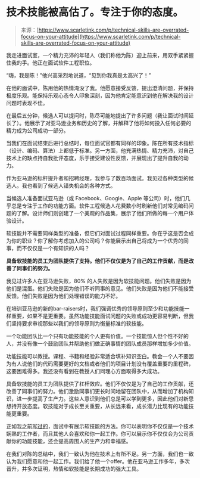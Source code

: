 <!--yml

category: 未分类

date: 2024-05-27 14:47:54

-->

# 技术技能被高估了。专注于你的态度。

> 来源：[https://www.scarletink.com/p/technical-skills-are-overrated-focus-on-your-attitude](https://www.scarletink.com/p/technical-skills-are-overrated-focus-on-your-attitude)

我走进面试室，一个精力充沛的年轻人（我们称他为陈）迎上前来，用双手紧紧握住我的手。他正在面试软件工程职位。

“嗨，我是陈！”他兴高采烈地说道，“见到你我真是太高兴了！”

在他的面试中，陈用他的热情淹没了我。他愿意接受反馈，提出澄清问题，并保持极度乐观。能保持乐观心态令人印象深刻，因为他肯定能意识到他在解决我的设计问题时表现不佳。

在最后五分钟，候选人可以提问时，陈尽可能地提出了许多问题（我让面试时间延长了）。他展示了对亚马逊业务和历史的了解，并解释了他将如何投入任何必要的精力成为公司成功一部分。

当我们在面试结束后进行总结时，每位面试官都有同样的印象。陈在所有技术指标（设计、编码、算法）上都低于标准。另一方面，他充满热情、精力充沛，对自己技术上的缺点持自我批评态度，乐于接受建设性反馈，并展现出了提升自我的动力。

作为亚马逊的标杆提升者和招聘经理，我参与了数百场面试。我见过各种类型的候选人。我也看到了候选人错失机会的各种方式。

当候选人准备面试亚马逊（或 Facebook、Google、Apple 等公司）时，他们几乎总是专注于工作的功能方面。软件工程候选人花费数小时刷新他们对常见编码问题的了解。设计师们则创建了一个美观的作品集，展示了他们所做的每一个用户体验设计。

软技能并不需要同样类型的准备，但它们对面试过程同样重要。你在乎这是否会成为你的职业？你了解你考虑加入的公司吗？你能展示出自己将成为一个优秀的同事，而不仅仅是一个有知识的人吗？

**具备软技能的员工为团队提供了支持。他们不仅仅是为了自己的工作贡献，而是改善了同事们的努力。**

我见过许多人在亚马逊失败，80% 的人失败是因为软技能问题。他们失败是因为他们是混蛋。他们失败是因为他们不听同事的意见。他们失败是因为他们不能接受反馈。他们失败是因为他们处理错误的能力不好。

在培训亚马逊的新的bar-raisers时，我们强调优秀的领导原则至少和功能技能一样重要，如果不是更重要。虽然功能技能面试问题的失败或成功更容易判断，但我们坚持要求审视那些以我们的领导原则为衡量标准的软技能。

一个功能团队比一个只有功能技能的个人更有价值。一个技能惊人但个性不好的人，并没有像一个鼓励团队并帮助他们做正确事情的团队成员那样增加多少价值。

功能技能可以教授。课程、书籍和经验非常适合填补知识空白。教会一个人不要因为有人说他们的代码需要更好的文档或者他们的项目计划没有覆盖重要的里程碑，这要困难得多。我还没有看到在教授人们同理心方面取得多大成功。

具备软技能的员工为团队提供了杠杆效应。他们不仅仅是为了自己的工作贡献，还改善了同事们的努力。他们激励同事们更长时间地留在团队中，从而增加了机构知识，进一步提高了生产力。这些人意识到他们总是可以学到更多，因此他们对新思想持开放态度。软技能对于成长至关重要，从长远来看，成长潜力比现有的功能技能更重要。

正如我之前[写过的](https://scarletink.substack.com/p/interviewing-at-amazon-leadership-principles)，面试中有展示软技能的方法。你可以表明你不仅仅是一个技术娴熟的工作者，而且其他人会喜欢和你一起工作。你可以展示你不仅仅会为公司贡献你的功能技能，还会提高周围人的生产力和幸福感。

在我们对陈的总结中，我们一致认为他在技术上有所不足。另一方面，我们也一致认为我们愿意和他一起工作。我们给了他一个offer。他在亚马逊工作多年，多次晋升，并多次证明，热情和软技能是长期成功的强大工具。
